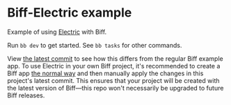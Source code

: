 # Biff-Electric example

Example of using [Electric](https://github.com/hyperfiddle/electric) with Biff.

Run `bb dev` to get started. See `bb tasks` for other commands.

View [the latest commit](https://github.com/jacobobryant/biff-electric/commits/master)
to see how this differs from the regular Biff example app. To use Electric in
your own Biff project, it's recommended to create a Biff app
[the normal way](https://biffweb.com/docs/get-started/new-project/) and then
manually apply the changes in this project's latest commit. This ensures that
your project will be created with the latest version of Biff—this repo won't
necessarily be upgraded to future Biff releases.
